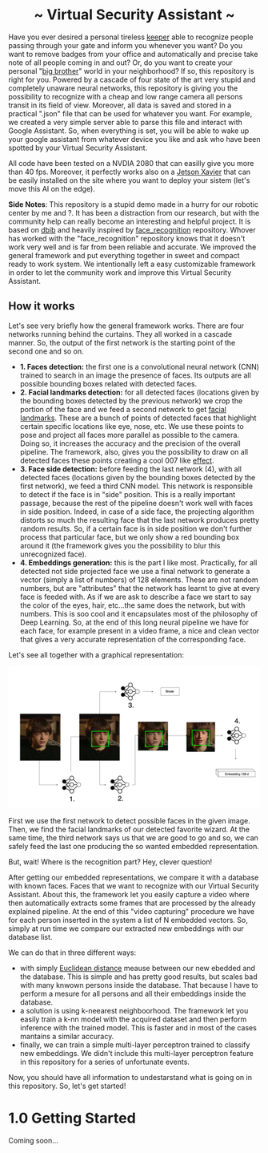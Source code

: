 <h1 align="center"> ~ Virtual Security Assistant ~ </h1>

Have you ever desired a personal tireless [keeper](https://media.urbanpost.it/wp-content/uploads/2019/03/ScreenShot2016-01-19at4.18.36PM.jpg) able to recognize people passing through your gate and inform you whenever you want? Do you want to remove badges from your office and automatically and precise take note of all people coming in and out? Or, do you want to create your personal "[big brother](https://qph.fs.quoracdn.net/main-qimg-d30d05225145292c4e9186a4c8fac778)" world in your neighborhood?
If so, this repository is right for you. Powered by a cascade of four state of the art very stupid and completely unaware neural networks, this repository is giving you the possibility to recognize with a cheap and low range camera all persons transit in its field of view. Moreover, all data is saved and stored in a practical ".json" file that can be used for whatever you want. For example, we created a very simple server able to parse this file and interact with Google Assistant. So, when everything is set, you will be able to wake up your google assistant from whatever device you like and ask who have been spotted by your Virtual Security Assistant. 

All code have been tested on a NVDIA 2080 that can easilly give you more than 40 fps. Moreover, it perfectly works also on a [Jetson Xavier](https://www.nvidia.com/it-it/autonomous-machines/embedded-systems/jetson-agx-xavier/) that can be easily installed on the site where you want to deploy your sistem (let's move this AI on the edge).

**Side Notes**:
This repository is a stupid demo made in a hurry for our robotic center by me and ?. It has been a distraction from our research, but with the community help can really become an interesting and helpful project. It is based on [dbib](http://dlib.net/) and heavily inspired by [face_recognition](https://github.com/ageitgey/face_recognition) repository. Whover has worked with the "face_recognition" repository knows that it doesn't work very well and is far from been reliable and accurate. We improved the general framework and put everything together in sweet and compact ready to work system. We intentionally left a easy customizable framework in order to let the community work and improve this Virtual Security Assistant.

## How it works

Let's see very briefly how the general framework works. There are four networks running behind the curtains. They all worked in a cascade manner. So, the output of the first network is the starting point of the second one and so on. 

- **1. Faces detection:** the first one is a convolutional neural network (CNN) trained to search in an image the presence of faces. Its outputs are all possible bounding boxes related with detected faces. 
- **2. Facial landmarks detection:** for all detected faces (locations given by the bounding boxes detected by the previous network) we crop the portion of the face and we feed a second network to get [facial landmarks](https://miro.medium.com/max/828/1*AbEg31EgkbXSQehuNJBlWg.png). These are a bunch of points of detected faces that highlight certain specific locations like eye, nose, etc. We use these points to pose and project all faces more parallel as possible to the camera. Doing so, it increases the accuracy and the precision of the overall pipeline. The framework, also, gives you the possibility to draw on all detected faces these points creating a cool 007 like [effect](https://article.images.consumerreports.org/f_auto/prod/content/dam/CRO%20Images%202019/Electronics/05May/CR-Electronics-InlineHero-Facebook-Clarifies-Facial-Recognition-05-19-v2).
- **3. Face side detection:** before feeding the last network (4), with all detected faces (locations given by the bounding boxes detected by the first network), we feed a third CNN model. This network is responsible to detect if the face is in "side" position. This is a really important passage, because the rest of the pipeline doesn't work well with faces in side position. Indeed, in case of a side face, the projecting algorithm distorts so much the resulting face that the last network produces pretty random results. So, if a certain face is in side position we don't further process that particular face, but we only show a red bounding box around it (the framework gives you the possibility to blur this unrecognized face).
- **4. Embeddings generation:** this is the part I like most. Practically, for all detected not side projected face we use a final network to generate a vector (simply a list of numbers) of 128 elements. These are not random numbers, but are "attributes" that the network has learnt to give at every face is feeded with. As if we are ask to describe a face we start to say the color of the eyes, hair, etc...the same does the network, but with numbers. This is soo cool and it encapsulates most of the philosophy of Deep Learning. So, at the end of this long neural pipeline we have for each face, for example present in a video frame, a nice and clean vector that gives a very accurate representation of the corresponding face.

Let's see all together with a graphical representation:

![Flow_chart of the recognition proces](images/flow_chart.png)

First we use the first network to detect possible faces in the given image. Then, we find the facial landmarks of our detected favorite wizard. At the same time, the third network says us that we are good to go and so, we can safely feed the last one producing the so wanted embedded representation.

But, wait! Where is the recognition part? Hey, clever question!

After getting our embedded representations, we compare it with a database with known faces. Faces that we want to recognize with our Virtual Security Assistant. About this, the framework let you easily capture a video where then automatically extracts some frames that are processed by the already explained pipeline. At the end of this "video capturing" procedure we have for each person inserted in the system a list of N embedded vectors. So, simply at run time we compare our extracted new embeddings with our database list.

We can do that in three different ways: 

- with simply [Euclidean distance](https://en.wikipedia.org/wiki/Euclidean_distance) meause between our new ebedded and the database. This is simple and has pretty good results, but scales bad with many knwown persons inside the database. That because I have to perform a mesure for all persons and all their embeddings inside the database.
- a solution is using k-neearest neighboorhood. The framework let you easily train a k-nn model with the acquired dataset and then perform inference with the trained model. This is faster and in most of the cases mantains a similar accuracy.
- finally, we can train a simple multi-layer perceptron trained to classify new embeddings. We didn't include this multi-layer perceptron feature in this repository for a series of unfortunate events.

Now, you should have all information to undestarstand what is going on in this repository. So, let's get started!

# 1.0 Getting Started

Coming soon...
